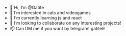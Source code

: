 - 👋 Hi, I’m @Gatite
- 👀 I’m interested in cats and videogames
- 🌱 I’m currently learning js and react
- 💞️ I’m looking to collaborate on any interesting projects!
- 📫 Can DM me if you want by telegram! gatite9

<!---
Gatite/Gatite is a ✨ special ✨ repository because its `README.md` (this file) appears on your GitHub profile.
You can click the Preview link to take a look at your changes.
--->
